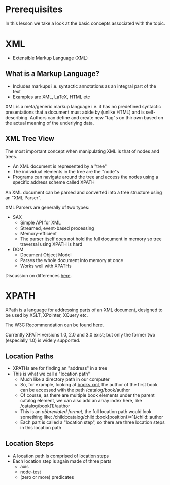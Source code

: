 # Prerequisites

In this lesson we take a look at the basic concepts associated with the topic.

# XML

- Extensible Markup Language (XML)

## What is a Markup Language?

- Includes markups i.e. syntactic annotations as an integral part of the text
- Examples are XML, LaTeX, HTML etc

XML is a meta/generic markup language i.e. it has no predefined syntactic presentations that a document must abide by (unlike HTML) and is self-describing. Authors can define and create new "tag"s on thir own based on the actual meaning of the underlying data.

## XML Tree View

The most important concept when manipulating XML is that of nodes and trees.

- An XML document is represented by a "tree"
- The individual elements in the tree are the "node"s
- Programs can navigate around the tree and access the nodes using a specific address scheme called XPATH

An XML document can be parsed and converted into a tree structure using an "XML Parser".

XML Parsers are generally of two types:
- SAX
  * Simple API for XML
  * Streamed, event-based processing
  * Memory-efficient
  * The parser itself does not hold the full document in memory so tree traversal using XPATH is hard
- DOM
  * Document Object Model
  * Parses the whole document into memory at once
  * Works well with XPATHs

Discussion on differences [here](http://stackoverflow.com/questions/6828703/what-is-the-difference-between-sax-and-dom).

# XPATH

XPath is a language for addressing parts of an XML document, designed to be used by XSLT, XPointer, XQuery etc.

The W3C Recommendation can be found [here](http://www.w3.org/TR/xpath/).

Currently XPATH versions 1.0, 2.0 and 3.0 exist; but only the former two (especially 1.0) is widely supported.

## Location Paths

- XPATHs are for finding an "address" in a tree
- This is what we call a "location path"
  * Much like a directory path in our computer
  * So, for example, looking at [books.xml](../resources/books.xml), the author of the first book can be accessed with the path /catalog/book/author
  * Of course, as there are multiple book elements under the parent catalog element, we can also add an array index here, like /catalog/book[1]/author
  * This is an *abbreviated format*, the full location path would look something like: /child::catalog/child::book[position()=1]/child::author
  * Each part is called a "location step", so there are three location steps in this location path

## Location Steps

- A location path is comprised of location steps
- Each location step is again made of three parts
  * axis
  * node-test
  * (zero or more) predicates